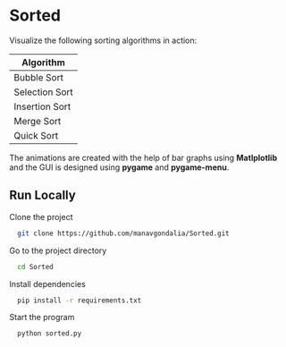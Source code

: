 
# Sorted

Visualize the following sorting algorithms in action:

| Algorithm |
|----------------|
| Bubble Sort    |
| Selection Sort |
| Insertion Sort |
| Merge Sort     |
| Quick Sort     |

The animations are created with the help of bar graphs using **Matlplotlib** and the GUI is designed using **pygame** and **pygame-menu**. 
## Run Locally

Clone the project

```bash
  git clone https://github.com/manavgondalia/Sorted.git

```

Go to the project directory

```bash
  cd Sorted
```

Install dependencies

```bash
  pip install -r requirements.txt
```

Start the program

```bash
  python sorted.py
```

